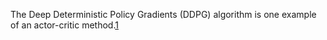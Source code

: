 

<!--
 * @version:
 * @Author:  StevenJokess https://github.com/StevenJokess
 * @Date: 2020-11-26 21:09:10
 * @LastEditors:  StevenJokess https://github.com/StevenJokess
 * @LastEditTime: 2020-12-08 17:04:04
 * @Description:
 * @TODO::
 * @Reference:
-->
The Deep Deterministic Policy Gradients (DDPG) algorithm is one example of an actor-critic method.[1]


[1]: https://github.com/udacity/deep-reinforcement-learning/blob/master/finance/DRL.ipynb
[2]: https://github.com/udacity/deep-reinforcement-learning/blob/master/finance/DRL.ipynb
